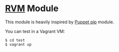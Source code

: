 # [RVM](http://rvm.beginrescueend.com) Module

This module is heavily inspired by [Puppet pip](https://github.com/rcrowley/puppet-pip) module.

You can test in a Vagrant VM:

    $ cd test
    $ vagrant up
